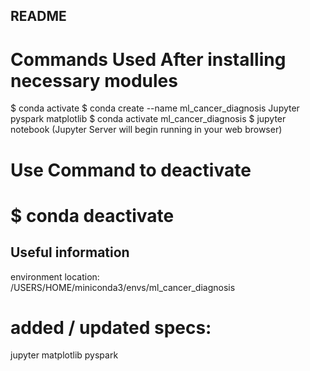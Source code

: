 ## README ##

# Commands Used After installing necessary modules

$ conda activate
$ conda create --name ml_cancer_diagnosis Jupyter pyspark matplotlib
$ conda activate ml_cancer_diagnosis
$ jupyter notebook (Jupyter Server will begin running in your web browser)

# Use Command to deactivate
# $ conda deactivate

## Useful information ##


  environment location: /USERS/HOME/miniconda3/envs/ml_cancer_diagnosis

  # added / updated specs:
  jupyter
  matplotlib
  pyspark



    


  


